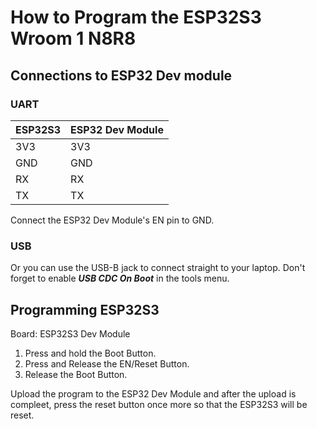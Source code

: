 # How to Program the ESP32S3 Wroom 1 N8R8

## Connections to ESP32 Dev module
### UART
|ESP32S3|ESP32 Dev Module|
|-------|----------------|
|3V3|3V3|
|GND|GND|
|RX|RX|
|TX|TX|

Connect the ESP32 Dev Module's EN pin to GND.

### USB
Or you can use the USB-B jack to connect straight to your laptop.
Don't forget to enable ***USB CDC On Boot*** in the tools menu.

## Programming ESP32S3
Board: ESP32S3 Dev Module

1. Press and hold the Boot Button.
2. Press and Release the EN/Reset Button.
3. Release the Boot Button.

Upload the program to the ESP32 Dev Module and after the upload is compleet, press the reset button once more so that the ESP32S3 will be reset.